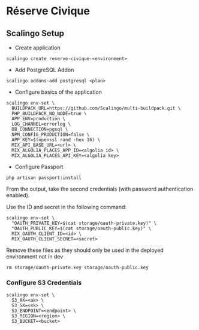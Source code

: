# Réserve Civique

## Scalingo Setup

* Create application

```
scalingo create reserve-civique-<environment>
```

* Add PostgreSQL Addon

```
scalingo addons-add postgresql <plan>
```

* Configure basics of the application

```
scalingo env-set \
  BUILDPACK_URL=https://github.com/Scalingo/multi-buildpack.git \
  PHP_BUILDPACK_NO_NODE=true \
  APP_ENV=production \
  LOG_CHANNEL=errorlog \
  DB_CONNECTION=pgsql \
  NPM_CONFIG_PRODUCTION=false \
  APP_KEY=$(openssl rand -hex 16) \
  MIX_API_BASE_URL=<url> \
  MIX_ALGOLIA_PLACES_APP_ID=<algolia id> \
  MIX_ALGOLIA_PLACES_API_KEY=<algolia key>
```

* Configure Passport

```
php artisan passport:install
```

From the output, take the second credentials (with password authentication enabled).

Use the ID and secret in the following command:

```
scalingo env-set \
  "OAUTH_PRIVATE_KEY=$(cat storage/oauth-private.key)" \
  "OAUTH_PUBLIC_KEY=$(cat storage/oauth-public.key)" \
  MIX_OAUTH_CLIENT_ID=<id> \
  MIX_OAUTH_CLIENT_SECRET=<secret>
```

Remove these files as they should only be used in the deployed environment not in dev

```
rm storage/oauth-private.key storage/oauth-public.key
```

### Configure S3 Credentials

```
scalingo env-set \
  S3_AK=<ak> \
  S3_SK=<sk> \
  S3_ENDPOINT=<endpoint> \
  S3_REGION=<region> \
  S3_BUCKET=<bucket>
```

